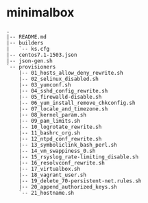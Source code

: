 minimalbox
==========
    
    
    .
    |-- README.md
    |-- builders
    |   `-- ks.cfg
    |-- centos7.1-1503.json
    |-- json-gen.sh
    `-- provisioners
        |-- 01_hosts_allow_deny_rewrite.sh
        |-- 02_selinux_disabled.sh
        |-- 03_yumconf.sh
        |-- 04_sshd_config_rewrite.sh
        |-- 05_firewalld-disable.sh
        |-- 06_yum_install_remove_chkconfig.sh
        |-- 07_locale_and_timezone.sh
        |-- 08_kernel_param.sh
        |-- 09_pam_limits.sh
        |-- 10_logrotate_rewrite.sh
        |-- 11_bashrc_org.sh
        |-- 12_ntpd_conf_rewrite.sh
        |-- 13_symboliclink_bash_perl.sh
        |-- 14_vm_swappiness_0.sh
        |-- 15_rsyslog_rate-limiting_disable.sh
        |-- 16_resolvconf_rewrite.sh
        |-- 17_virtualbox.sh
        |-- 18_vagrant_user.sh
        |-- 19_delete_70-persistent-net.rules.sh
        |-- 20_append_authorized_keys.sh
        `-- 21_hostname.sh

